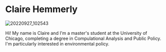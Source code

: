# Claire Hemmerly

![20220927_102543](https://user-images.githubusercontent.com/90402715/193110008-31f6fdf8-6b7c-4cb0-8923-b56448ddab61.jpg)

Hi! My name is Claire and I'm a master's student at the University of Chicago, completing a degree in Compulational Analysis and Public Policy. I'm particularly interested in environmental policy.

